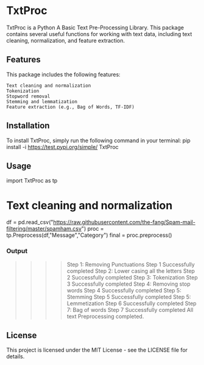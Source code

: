 # TxtProc
TxtProc is a Python A Basic Text Pre-Processing Library. This package contains several useful functions for working with text data, including text cleaning, normalization, and feature extraction.
## Features

This package includes the following features:

    Text cleaning and normalization
    Tokenization
    Stopword removal
    Stemming and lemmatization
    Feature extraction (e.g., Bag of Words, TF-IDF)

## Installation

To install TxtProc, simply run the following command in your terminal:
  pip install -i https://test.pypi.org/simple/ TxtProc
  
## Usage
import TxtProc as tp

# Text cleaning and normalization
df = pd.read_csv("https://raw.githubusercontent.com/the-fang/Spam-mail-filtering/master/spamham.csv")
proc = tp.Preprocess(df,"Message","Category")
final = proc.preprocess()

### Output


>>>>Step 1: Removing Punctuations
>>>>Step 1 Successfully completed
>>>>Step 2: Lower casing all the letters
>>>>Step 2 Successfully completed
>>>>Step 3: Tokenization
>>>>Step 3 Successfully completed
>>>>Step 4: Removing stop words
>>>>Step 4 Successfully completed
>>>>Step 5: Stemming
>>>>Step 5 Successfully completed
>>>>Step 5: Lemmetization
>>>>Step 6 Successfully completed
>>>>Step 7: Bag of words
>>>>Step 7 Successfully completed
>>>>All text Preprocessing completed.


## License

This project is licensed under the MIT License - see the LICENSE file for details.
